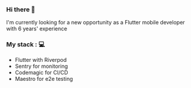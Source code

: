 ### Hi there 👋

I'm currently looking for a new opportunity as a Flutter mobile developer with 6 years' experience<br>

### My stack : 💻
- Flutter with Riverpod
- Sentry for monitoring
- Codemagic for CI/CD
- Maestro for e2e testing
